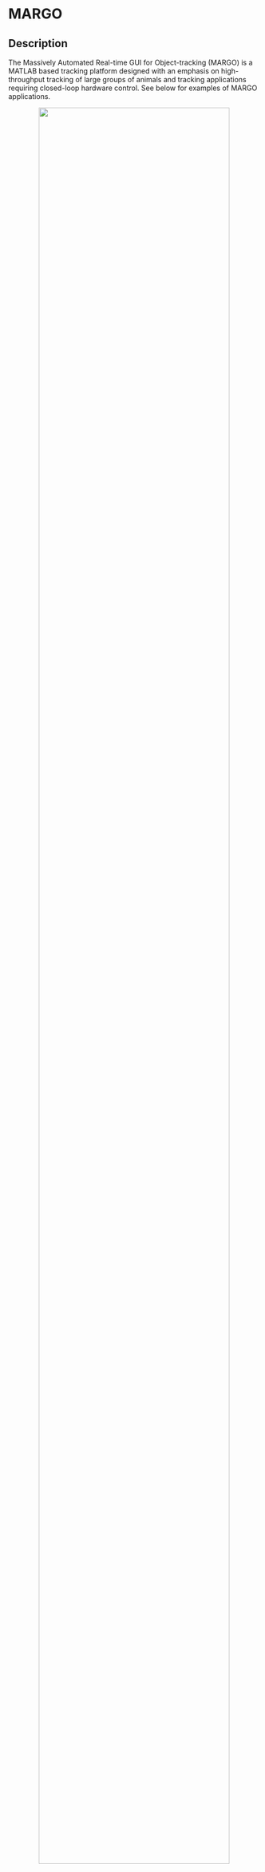 MARGO
=====

## Description

The Massively Automated Real-time GUI for Object-tracking (MARGO) is a MATLAB based tracking platform designed with an emphasis on high-throughput tracking of large groups of animals and tracking applications requiring closed-loop hardware control. See below for examples of MARGO applications.

<figure align="center">
    <img src="https://github.com/de-Bivort-Lab/margo/wiki/images/margo_readme/fly_960_gif.gif" width="95%"/>
    <figcaption>
        Sample video clip from an experiment featuring continuous high-throughput tracking of 960 fruit tracked at 8Hz for 6 days
    </figcaption>
</figure>
<br/>

## Installation

### Prerequisites

**MATLAB**

For best results, use MARGO with **MATLAB 2016b** or newer. MARGO has generally been designed to be backwards compatible with older versions of MATLAB. In addition to the base installation of MATLAB, MARGO uses the *image acquisition* and *image processing* toolboxes.

**Psychtoolbox (optional)**

MARGO requires on [Psychtoolbox 3](http://psychtoolbox.org/) for support of external displays.

### MARGO installation

The MARGO repository can be cloned via the github UI by downloading and extracting a zip file (*Clone or Download* > *Download ZIP*) or via the git command line API with the following command:

```
git clone https://github.com/de-Bivort-Lab/margo.git
```

After cloning the repository, add the MARGO directory to MATLAB's path by navigating to the margo directory and running:

```
add(genpath(margo));
```

Alternatively, permanently add MARGO and all sub folders to the MATLAB path by adding by running:

```
pathtool
```

Once the margo directory is added to the MATLAB path, launch the GUI from the command line:

```matlab
margo
```

## Quickstart Guide

We recommend that new users read about MARGO's [experimental workflow](##experimental-workflow) and follow the sample [tracking tutorial](https://github.com/de-Bivort-Lab/margo/wiki/Tracking-Tutorial) included in the documentation for more complete instructions on getting started in MARGO.

<figure style="text-align: center">
    <img src="https://github.com/de-Bivort-Lab/margo/wiki/images/quickstart/quick_start_guide.png" style="width: 95%"/>
    <figcaption class="center_cap" style="text-align: center">
    </figcaption>
</figure>

## Documentation

Complete documentation of MARGO including tutorial examples, descriptions of parameters, data outputs, and hardware configurations can be found on the [MARGO wiki](https://github.com/de-Bivort-Lab/margo/wiki).

## Sample Applications

### Closed-loop control of stimuli

<p align="center">
    <img src="https://github.com/de-Bivort-Lab/margo/wiki/images/margo_readme/led_ymaze_gif.gif" width="374"/> &nbsp; &nbsp;
    <img src="https://github.com/de-Bivort-Lab/margo/wiki/images/margo_readme/led_ymaze_gif.gif" width="374"/>
    <figcaption align=left>
        Closed-loop applications: (left) triggering LEDs based on position of flies in a Y-shaped mazes, (right) targeting optomotor stimuli to individual flies in circular arenas
    </figcaption>
</p>

<br/>

### Multi-species tracking

The Massively Automated Real-time GUI for Object-tracking (MARGO) is a MATLAB based tracking platform designed with an emphasis on high-throughput tracking of large groups of animals and tracking applications requiring closed-loop stimulus control.

<br/>

<p align="center">
    <img src="https://github.com/de-Bivort-Lab/margo/wiki/images/margo_readme/bee_gif.gif" width="360"/> &nbsp; &nbsp;
    <img src="https://github.com/de-Bivort-Lab/margo/wiki/images/margo_readme/zebrafish_gif.gif" width="384"/>
</p>
<p align="center">
    Sample tracking of bumblebees (left) in a nestbox and larval zebrafish (right) in a multi-well culture plate
</p>


<p align="center">
    <img src="https://github.com/de-Bivort-Lab/margo/wiki/images/margo_readme/larval_gif.gif" width="373"/> &nbsp; &nbsp;
    <img src="https://github.com/de-Bivort-Lab/margo/wiki/images/margo_readme/wormotel_gif.gif" width="370"/>
</p>
+
Sample tracking of fruit fly larvae (left) in a chemotactic gradient and nematodes (right) in response to an &nbsp; &nbsp; &nbsp; &nbsp; optogenetic stimulus
+



<br/>

## License

MIT License. See [LICENSE](https://github.com/de-Bivort-Lab/margo/blob/master/LICENSE.md) for details.

